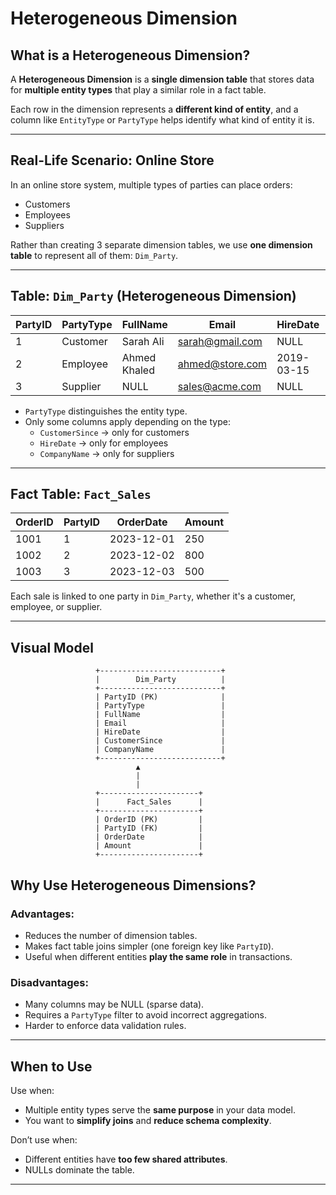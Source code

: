 #  Heterogeneous Dimension 
##  What is a Heterogeneous Dimension?

A **Heterogeneous Dimension** is a **single dimension table** that stores data for **multiple entity types** that play a similar role in a fact table. 

Each row in the dimension represents a **different kind of entity**, and a column like `EntityType` or `PartyType` helps identify what kind of entity it is.

---

##  Real-Life Scenario: Online Store

In an online store system, multiple types of parties can place orders:

-  Customers
-  Employees
-  Suppliers

Rather than creating 3 separate dimension tables, we use **one dimension table** to represent all of them: `Dim_Party`.

---

##  Table: `Dim_Party` (Heterogeneous Dimension)

| PartyID | PartyType  | FullName      | Email             | HireDate   | CustomerSince | CompanyName    |
|---------|------------|---------------|-------------------|------------|----------------|----------------|
| 1       | Customer   | Sarah Ali     | sarah@gmail.com   | NULL       | 2022-05-01     | NULL           |
| 2       | Employee   | Ahmed Khaled  | ahmed@store.com   | 2019-03-15 | NULL           | NULL           |
| 3       | Supplier   | NULL          | sales@acme.com    | NULL       | NULL           | Acme Supplies  |

- `PartyType` distinguishes the entity type.
- Only some columns apply depending on the type:
  - `CustomerSince` → only for customers
  - `HireDate` → only for employees
  - `CompanyName` → only for suppliers

---

##  Fact Table: `Fact_Sales`

| OrderID | PartyID | OrderDate  | Amount |
|---------|---------|------------|--------|
| 1001    | 1       | 2023-12-01 | 250    |
| 1002    | 2       | 2023-12-02 | 800    |
| 1003    | 3       | 2023-12-03 | 500    |

Each sale is linked to one party in `Dim_Party`, whether it's a customer, employee, or supplier.

---
## Visual Model
                       +---------------------------+
                       |        Dim_Party          |
                       +---------------------------+
                       | PartyID (PK)              |
                       | PartyType                 |
                       | FullName                  |
                       | Email                     |
                       | HireDate                  |
                       | CustomerSince             |
                       | CompanyName               |
                       +---------------------------+
                                ▲
                                |
                                |
                       +----------------------+
                       |      Fact_Sales      |
                       +----------------------+
                       | OrderID (PK)         |
                       | PartyID (FK)         |
                       | OrderDate            |
                       | Amount               |
                       +----------------------+

##  Why Use Heterogeneous Dimensions?

###  Advantages:
- Reduces the number of dimension tables.
- Makes fact table joins simpler (one foreign key like `PartyID`).
- Useful when different entities **play the same role** in transactions.

###  Disadvantages:
- Many columns may be NULL (sparse data).
- Requires a `PartyType` filter to avoid incorrect aggregations.
- Harder to enforce data validation rules.

---

##  When to Use

Use when:
- Multiple entity types serve the **same purpose** in your data model.
- You want to **simplify joins** and **reduce schema complexity**.

Don’t use when:
- Different entities have **too few shared attributes**.
- NULLs dominate the table.

---



